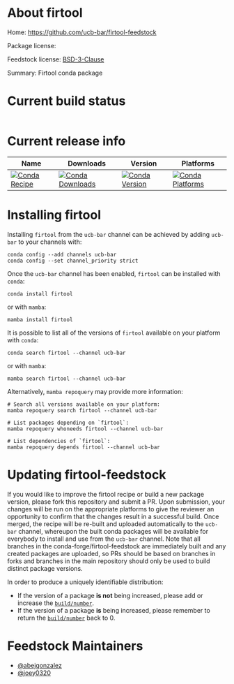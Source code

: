 About firtool
=============

Home: https://github.com/ucb-bar/firtool-feedstock

Package license: 

Feedstock license: [BSD-3-Clause](https://github.com/conda-forge/circt-feedstock/blob/master/LICENSE.txt)

Summary: Firtool conda package

Current build status
====================


<table>
</table>

Current release info
====================

| Name | Downloads | Version | Platforms |
| --- | --- | --- | --- |
| [![Conda Recipe](https://img.shields.io/badge/recipe-firtool-green.svg)](https://anaconda.org/ucb-bar/firtool) | [![Conda Downloads](https://img.shields.io/conda/dn/ucb-bar/firtool.svg)](https://anaconda.org/ucb-bar/firtool) | [![Conda Version](https://img.shields.io/conda/vn/ucb-bar/firtool.svg)](https://anaconda.org/ucb-bar/firtool) | [![Conda Platforms](https://img.shields.io/conda/pn/ucb-bar/firtool.svg)](https://anaconda.org/ucb-bar/firtool) |

Installing firtool
==================

Installing `firtool` from the `ucb-bar` channel can be achieved by adding `ucb-bar` to your channels with:

```
conda config --add channels ucb-bar
conda config --set channel_priority strict
```

Once the `ucb-bar` channel has been enabled, `firtool` can be installed with `conda`:

```
conda install firtool
```

or with `mamba`:

```
mamba install firtool
```

It is possible to list all of the versions of `firtool` available on your platform with `conda`:

```
conda search firtool --channel ucb-bar
```

or with `mamba`:

```
mamba search firtool --channel ucb-bar
```

Alternatively, `mamba repoquery` may provide more information:

```
# Search all versions available on your platform:
mamba repoquery search firtool --channel ucb-bar

# List packages depending on `firtool`:
mamba repoquery whoneeds firtool --channel ucb-bar

# List dependencies of `firtool`:
mamba repoquery depends firtool --channel ucb-bar
```




Updating firtool-feedstock
==========================

If you would like to improve the firtool recipe or build a new
package version, please fork this repository and submit a PR. Upon submission,
your changes will be run on the appropriate platforms to give the reviewer an
opportunity to confirm that the changes result in a successful build. Once
merged, the recipe will be re-built and uploaded automatically to the
`ucb-bar` channel, whereupon the built conda packages will be available for
everybody to install and use from the `ucb-bar` channel.
Note that all branches in the conda-forge/firtool-feedstock are
immediately built and any created packages are uploaded, so PRs should be based
on branches in forks and branches in the main repository should only be used to
build distinct package versions.

In order to produce a uniquely identifiable distribution:
 * If the version of a package **is not** being increased, please add or increase
   the [``build/number``](https://docs.conda.io/projects/conda-build/en/latest/resources/define-metadata.html#build-number-and-string).
 * If the version of a package **is** being increased, please remember to return
   the [``build/number``](https://docs.conda.io/projects/conda-build/en/latest/resources/define-metadata.html#build-number-and-string)
   back to 0.

Feedstock Maintainers
=====================

* [@abejgonzalez](https://github.com/abejgonzalez/)
* [@joey0320](https://github.com/joey0320/)

